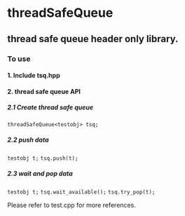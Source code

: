 # threadSafeQueue
## thread safe queue header only library.

### To use
#### 1. Include tsq.hpp 
#### 2. thread safe queue API
#####    2.1 Create thread safe queue
   `threadSafeQueue<testobj> tsq;`
#####    2.2 push data
   `testobj t;`
   `tsq.push(t);`
#####    2.3 wait and pop data 
   `testobj t;`
   `tsq.wait_available();`
   `tsq.try_pop(t);`


Please refer to test.cpp for more references.
